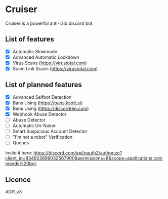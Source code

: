 # Cruiser

Cruiser is a powerful anti-raid discord bot.

## List of features

- [x] Automatic Slowmode
- [x] Advanced Automatic Lockdown
- [x] Virus Scans (https://virustotal.com)
- [x] Scam Link Scans (https://virustotal.com)

## List of planned features

- [x] Advanced Selfbot Detection
- [x] Bans Using (https://bans.ksoft.si)
- [x] Bans Using (https://discordrep.com)
- [x] Webhook Abuse Detector
- [ ] Abuse Detector
- [ ] Automatic Un-Nuker
- [ ] Smart Suspicious Account Detector
- [ ] "I'm not a robot" Verification
- [ ] Queues

Invite it here: https://discord.com/api/oauth2/authorize?client_id=834923899032567900&permissions=8&scope=applications.commands%20bot.


## Licence
AGPLv3
